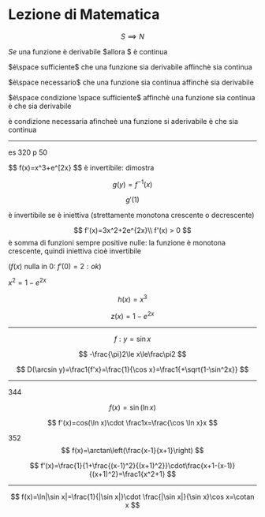 # Lezione di Matematica

$$
S \implies N
$$

$Se$ una funzione è derivabile $allora $ è continua

$è\space sufficiente$ che una funzione sia derivabile affinchè sia continua

$è\space necessario$ che una funzione sia continua affinchè sia derivabile


$è\space condizione \space sufficiente$ affinchè una funzione sia continua è che sia derivabile

è condizione necessaria afincheè una funzione si aderivabile è che sia continua


---


es 320 p 50

$$
f(x)=x^3+e^[2x}
$$
è invertibile: dimostra

$$
g(y)=f^{-1}(x)
$$

$$
g'(1)
$$


è invertibile se è iniettiva (strettamente monotona crescente o decrescente)

$$
f'(x)=3x^2+2e^{2x}\\
f'(x) > 0
$$ è somma di funzioni sempre positive  nulle: la funzione è monotona crescente, quindi iniettiva cioè invertibile

($f(x)$ nulla in 0: $f'(0)=2: ok$)

$x^2=1-e^{2x}$


$$
h(x)=x^3
$$

$$
z(x)=1-e^{2x}
$$


-----


$$
f:y=\sin x
$$


$$
-\frac{\pi}2\le x\le\frac\pi2
$$

$$
D(\arcsin y)=\frac1{f'x}=\frac{1}{\cos x}=\frac1{+\sqrt{1-\sin^2x}}
$$

---
344


$$
f(x)=\sin(\ln x)
$$

$$
f'(x)=cos(\ln x)\cdot \frac1x=\frac{\cos \ln x}x
$$


352 
$$
f(x)=\arctan\left(\frac{x-1}{x+1}\right)
$$

$$
f'(x)=\frac{1}{1+\frac{(x-1)^2}{(x+1)^2}}\cdot\frac{x+1-(x-1)}{(x+1)^2}=\frac1{x^2+1}
$$

---


$$
f(x)=\ln|\sin x|=\frac{1}{|\sin x|}\cdot \frac{|\sin x|}{\sin x}\cos x=\cotan x
$$
<!--stackedit_data:
eyJoaXN0b3J5IjpbLTYwNTQ5NTI1NywtMjAzMDkxNTAzMiwxMz
QwMjg5OTk3LDEyMjY3NjgxODZdfQ==
-->